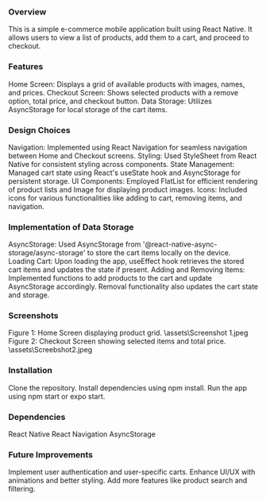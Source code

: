### Overview
This is a simple e-commerce mobile application built using React Native. It allows users to view a list of products, add them to a cart, and proceed to checkout.

### Features
Home Screen: Displays a grid of available products with images, names, and prices.
Checkout Screen: Shows selected products with a remove option, total price, and checkout button.
Data Storage: Utilizes AsyncStorage for local storage of the cart items.
### Design Choices
Navigation: Implemented using React Navigation for seamless navigation between Home and Checkout screens.
Styling: Used StyleSheet from React Native for consistent styling across components.
State Management: Managed cart state using React's useState hook and AsyncStorage for persistent storage.
UI Components: Employed FlatList for efficient rendering of product lists and Image for displaying product images.
Icons: Included icons for various functionalities like adding to cart, removing items, and navigation.
### Implementation of Data Storage
AsyncStorage: Used AsyncStorage from '@react-native-async-storage/async-storage' to store the cart items locally on the device.
Loading Cart: Upon loading the app, useEffect hook retrieves the stored cart items and updates the state if present.
Adding and Removing Items: Implemented functions to add products to the cart and update AsyncStorage accordingly. Removal functionality also updates the cart state and storage.
### Screenshots

Figure 1: Home Screen displaying product grid.
\assets\Screenshot 1.jpeg
Figure 2: Checkout Screen showing selected items and total price.
\assets\Screebshot2.jpeg

### Installation
Clone the repository.
Install dependencies using npm install.
Run the app using npm start or expo start.
### Dependencies
React Native
React Navigation
AsyncStorage

### Future Improvements
Implement user authentication and user-specific carts.
Enhance UI/UX with animations and better styling.
Add more features like product search and filtering.
